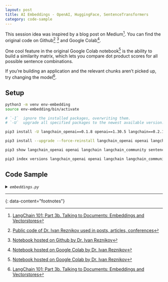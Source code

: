 ```yaml
---
layout: post
title: AI Embeddings - OpenAI, HuggingFace, SentenceTransformers
category: code-sample
---
```



This session idea was inspired by a blog post on Medium[^1].
You can find the original code on Github[^2] [^3] and Google Colab[^4].

One cool feature in the original Google Colab notebook[^4] is the ability to
build a similarity matrix, which lets you compare dot product scores for all
possible sentence combinations.

If you’re building an application and the relevant chunks aren’t picked up, try
changing the model[^1].

## Setup

```bash
python3 -m venv env-embedding
source env-embedding/bin/activate

# `-I`  ignore the installed packages, overwriting them.
# `-U`  upgrade all specified packages to the newest available version.

pip3 install -U langchain_openai==0.1.8 openai==1.30.5 langchain==0.2.1 langchain_community==0.2.1 sentence_transformers==3.0.0

pip3 install --upgrade --force-reinstall langchain_openai openai langchain langchain_community sentence_transformers

pip3 show langchain_openai openai langchain langchain_community sentence_transformers

pip3 index versions langchain_openai openai langchain langchain_community sentence_transformers
```

## Code Sample

<details markdown="block">
<summary><i><code>embeddings.py</code></i></summary>

```python
from pprint import pprint
# check the dimensionality of the returned vectors.
import numpy as np

sentences_A = [
  "Best travel neck pillow for long flights",
  "Lightweight backpack for hiking and travel",
  "Waterproof duffel bag for outdoor adventures",
  "Stainless steel cookware set for induction cooktops",
  "High-quality chef's knife set",
  "High-performance stand mixer for baking",
  "New releases in fiction literature",
  "Inspirational biographies and memoirs",
  "Top self-help books for personal growth",
]

sentences_B = [
  "I'm afraid of flights",
  "I like flying",
  "aerophobia",
  "Scary pictures of airplanes",
  "Do planes fear thunder?",
]

sentences = sentences_A

# OPENAI
from langchain_openai import OpenAIEmbeddings
openai_embedding = OpenAIEmbeddings()

# or

from openai import OpenAI
client = OpenAI()

def get_embedding(text, model="text-embedding-3-small"):
  text = text.replace("\n", " ")
  return client.embeddings.create(input = [text], model=model).data[0].embedding

_list = [get_embedding(s) for s in sentences]
# print(_list)
# check the dimensionality of the returned vectors.
pprint(np.array(_list).shape)
print('---')

# DIRECTLY FROM HUGGINGFACE
# https://docs.llamaindex.ai/en/stable/examples/embeddings/huggingface/
from langchain_community.embeddings import HuggingFaceEmbeddings
mpnet_embeddings = HuggingFaceEmbeddings(
  model_name="sentence-transformers/all-mpnet-base-v2",
)
print('---')

_list = [mpnet_embeddings.embed_query(s) for s in sentences]
# print(_list)
# check the dimensionality of the returned vectors.
pprint(np.array(_list).shape)
print('---')

# LOAD AS SENTENCETRANSFORMERS
from sentence_transformers import SentenceTransformer
gist_embedding = SentenceTransformer("avsolatorio/GIST-Embedding-v0")

_list = gist_embedding.encode(sentences, convert_to_tensor=True)
# print(_list)
# check the dimensionality of the returned vectors.
pprint(np.array(_list.cpu().numpy()).shape)
"""
TypeError: can't convert mps:0 device type tensor to numpy. Use Tensor.cpu() to copy the tensor to host memory first.
"""
print('---')
```

```bash
OPENAI_API_KEY=sk-xxxxxxxxxxxxxxxxxxxxxxxxxxxxxxxxxxxxxxxxxxxxxxxx \
  python3 embeddings.py
```
</details>


---
{: data-content="footnotes"}

[^1]: [LangChain 101: Part 3b. Talking to Documents: Embeddings and Vectorstores](https://pub.towardsai.net/langchain-101-part-3b-talking-to-documents-embeddings-and-vectorstores-c37d460f1519)
[^2]: [Public code of Dr. Ivan Reznikov used in posts, articles, conferences](https://github.com/IvanReznikov/DataVerse)
[^3]: [Notebook hosted on Github by Dr. Ivan Reznikov](https://github.com/IvanReznikov/DataVerse/tree/bc1e275499809a7b1e7ddbea0ac1b4ed22d8bf65/Courses/LangChain/Lecture3.%20Talking%20to%20Data)
[^4]: [Notebook hosted on Google Colab by Dr. Ivan Reznikov](https://colab.research.google.com/drive/1gZ8CfC0n2hNczYfoqynezDkDsMtTmEbi#scrollTo=NhffeyZZlgIw)

